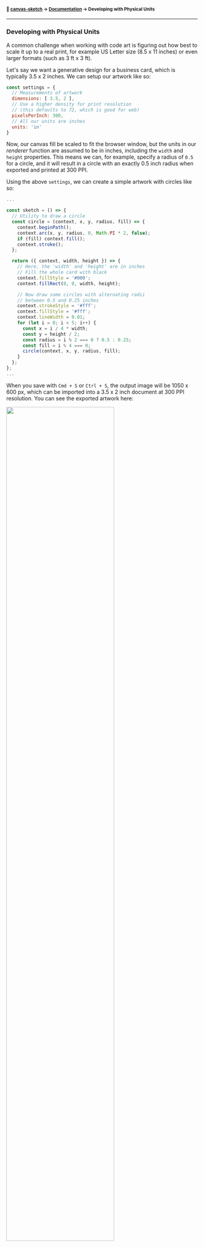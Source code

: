 #### <sup>:closed_book: [canvas-sketch](../README.md) → [Documentation](./README.md) → Developing with Physical Units</sup>

---

### Developing with Physical Units

A common challenge when working with code art is figuring out how best to scale it up to a real print, for example US Letter size (8.5 x 11 inches) or even larger formats (such as 3 ft x 3 ft).

Let's say we want a generative design for a business card, which is typically 3.5 x 2 inches. We can setup our artwork like so:

```js
const settings = {
  // Measurements of artwork
  dimensions: [ 3.5, 2 ],
  // Use a higher density for print resolution
  // (this defaults to 72, which is good for web)
  pixelsPerInch: 300,
  // All our units are inches
  units: 'in'
}
```

Now, our canvas fill be scaled to fit the browser window, but the units in our *renderer* function are assumed to be in inches, including the `width` and `height` properties. This means we can, for example, specify a radius of `0.5` for a circle, and it will result in a circle with an exactly 0.5 inch radius when exported and printed at 300 PPI.

Using the above `settings`, we can create a simple artwork with circles like so:

```js
...

const sketch = () => {
  // Utility to draw a circle
  const circle = (context, x, y, radius, fill) => {
    context.beginPath();
    context.arc(x, y, radius, 0, Math.PI * 2, false);
    if (fill) context.fill();
    context.stroke();
  };

  return ({ context, width, height }) => {
    // Here, the 'width' and 'height' are in inches
    // Fill the whole card with black
    context.fillStyle = '#000';
    context.fillRect(0, 0, width, height);

    // Now draw some circles with alternating radii
    // between 0.5 and 0.25 inches
    context.strokeStyle = '#fff';
    context.fillStyle = '#fff';
    context.lineWidth = 0.01;
    for (let i = 0; i < 5; i++) {
      const x = i / 4 * width;
      const y = height / 2;
      const radius = i % 2 === 0 ? 0.5 : 0.25;
      const fill = i % 4 === 0;
      circle(context, x, y, radius, fill);
    }
  };
};
...
```

When you save with `Cmd + S` or `Ctrl + S`, the output image will be 1050 x 600 px, which can be imported into a 3.5 x 2 inch document at 300 PPI resolution. You can see the exported artwork here:

<img src="assets/images/business-card-simple.png" width="75%" />

<p></p>

Here is another business card example, using `cos()` and `sin()` to spiral many circles around the center.

<img src="assets/images/dot-flower.png" width="75%" />

<p></p>

> <sub>See [here](../examples/canvas-dot-flower.js) for the full source code of this sketch.</sub>

### Paper Size Presets

For convenience, `canvas-sketch` includes presets for a variety of common paper sizes such as `"A4"`, `"letter"`, `"arch-2"` etc. You can specify these as case-insensitive strings to the `dimension` object, like so:

```js
const settings = {
  // For print output
  pixelsPerInch: 300,
  // Results in 21 x 29.7 cm
  dimensions: 'A4',
  // You can still work in your preferred units
  units: 'in'
};
```

All these preset dimensions are in portrait by default, but you can use the `{ orientation }` setting to flip to landscape (i.e. more wide than tall). This setting also works with regular `[ x, y ]` dimensions, forcing the dimensions to produce one or the other paper orientation.

```js
const settings = {
  dimensions: 'postcard',
  orientation: 'landscape' // also supports 'portrait'
};
```

For a full list of supported paper sizes, see the [lib/paper-sizes.js](../lib/paper-sizes.js) definitions.

### Bleeds & Safe Zones

In the earlier business card print, we saved the file at exactly 3.5 x 2 inches, but the file sent to the printer should really include a "safe zone" called a *bleed* to ensure the background trims nicely around the edges.

A simple way to do this is to add a `{ bleed }` setting, which increases the width and height dimensions by `2.0 * bleed`.

You can use `trimWidth` and `trimHeight` props to get back the original "trim size" of your paper, i.e. what you expect it to be once cut down by the printer.

In the final [canvas-dot-flower.js](../examples/canvas-dot-flower.js) example, we draw a "safe zone" to visualize what the business card looks like within our trim area.


<p align="center">
  <img src="assets/images/dot-flower-guide-2.png" width="75%" />
</p>

Using the `exporting` prop, we can ignore rendering this yellow outline on PNG output.

```js
const settings = {
  // Output resolution, we can use 300PPI for print
  pixelsPerInch: 300,
  // All our dimensions and rendering units will use inches
  units: 'in',
  // Standard business card size
  dimensions: [ 3.5, 2 ],
  // Include a bit of 'bleed' to the dimensions above
  bleed: 1 / 8
};

canvasSketch(() => {
  // Render the business card
  return props => {
    const {
      context, exporting, bleed,
      width, height,
      trimWidth, trimHeight
    } = props;

    // Fill entire page with solid color
    context.fillStyle = '#1d1d1d';
    context.fillRect(0, 0, width, height);

    // Visualize the trim area with a yellow guide (ignored on export)
    if (!exporting && bleed > 0) {
      context.strokeStyle = 'yellow';
      context.lineWidth = 0.0075;
      context.strokeRect(bleed, bleed, trimWidth, trimHeight);
    }

    // ... rest of sketch
```

Also in this sketch, we use the `trimHeight` so the maximum radius just reaches the edge of the card, and then pull it back by 1/4" to create some padding from the yellow line.

```js
const maxRadius = (trimHeight / 2) - (1 / 4);
```

### Running `canvas-sketch` in Node.js for Very Large Prints

You can also use Node.js to export high-resolution print artwork, see the [Exporting Artwork](./exporting-artwork.md#node-export) guide for details.

##

<sub>Now that you're exporting high-resolution prints, you should read about [Exporting Artwork to PNG, GIF, MP4 and Other Files](./exporting-artwork.md).</sub>

#### <sup>[← Back to Documentation](./README.md)
